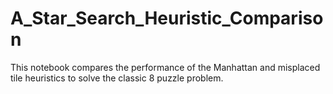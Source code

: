 # A_Star_Search_Heuristic_Comparison
This notebook compares the performance of the Manhattan and misplaced tile heuristics to solve the classic 8 puzzle problem.
